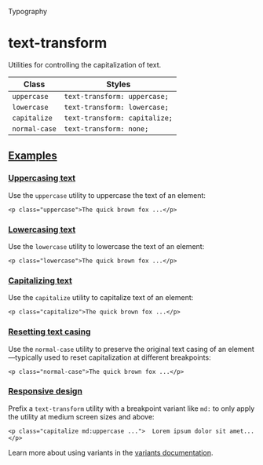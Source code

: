 Typography

# text-transform

Utilities for controlling the capitalization of text.

| Class         | Styles                        |
| ------------- | ----------------------------- |
| `uppercase`   | `text-transform: uppercase;`  |
| `lowercase`   | `text-transform: lowercase;`  |
| `capitalize`  | `text-transform: capitalize;` |
| `normal-case` | `text-transform: none;`       |

## [Examples](#examples)

### [Uppercasing text](#uppercasing-text)

Use the `uppercase` utility to uppercase the text of an element:

```
<p class="uppercase">The quick brown fox ...</p>
```

### [Lowercasing text](#lowercasing-text)

Use the `lowercase` utility to lowercase the text of an element:

```
<p class="lowercase">The quick brown fox ...</p>
```

### [Capitalizing text](#capitalizing-text)

Use the `capitalize` utility to capitalize text of an element:

```
<p class="capitalize">The quick brown fox ...</p>
```

### [Resetting text casing](#resetting-text-casing)

Use the `normal-case` utility to preserve the original text casing of an element—typically used to reset capitalization at different breakpoints:

```
<p class="normal-case">The quick brown fox ...</p>
```

### [Responsive design](#responsive-design)

Prefix a `text-transform` utility with a breakpoint variant like `md:` to only apply the utility at medium screen sizes and above:

```
<p class="capitalize md:uppercase ...">  Lorem ipsum dolor sit amet...</p>
```

Learn more about using variants in the [variants documentation](/docs/hover-focus-and-other-states).
